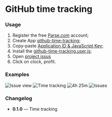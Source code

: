 # GitHub time tracking


### Usage
 1. Register the free [Parse.com](https://www.parse.com/#signup) account;
 2. Create App [github-time-tracking](https://www.parse.com/apps/new);
 3. Copy-paste [Application ID & JavaScript Key](https://www.parse.com/apps/quickstart?app_id=github-time-tracker#parse_data/web/existing);
 4. Install the [github-time-tracking.user.js](github-time-tracking.user.js);
 5. Open [project issus](https://github.com/RubaXa/github-time-tracking/issues/1)
 6. Click on clock, profit.


### Examples
 ![Issue view](https://dl.dropboxusercontent.com/s/ijyzp40ck7x4zdo/Screenshot%202014-05-16%2017.11.18.png)
 ![Time tracking](https://dl.dropboxusercontent.com/s/1fuggavm0nqew1x/Screenshot%202014-05-16%2017.14.27.png)
 ![4h 25m](https://dl.dropboxusercontent.com/s/vlwkgqyq08tez09/Screenshot%202014-05-16%2017.16.23.png)
 ![Issues](https://dl.dropboxusercontent.com/s/5o99jqrzqclcx16/Screenshot%202014-05-16%2017.17.21.png)


### Changelog
 - **0.1.0** — Time tracking
